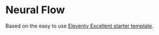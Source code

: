 # Neural Flow

Based on the easy to use [Eleventy Excellent starter template](https://github.com/madrilene/eleventy-excellent).
